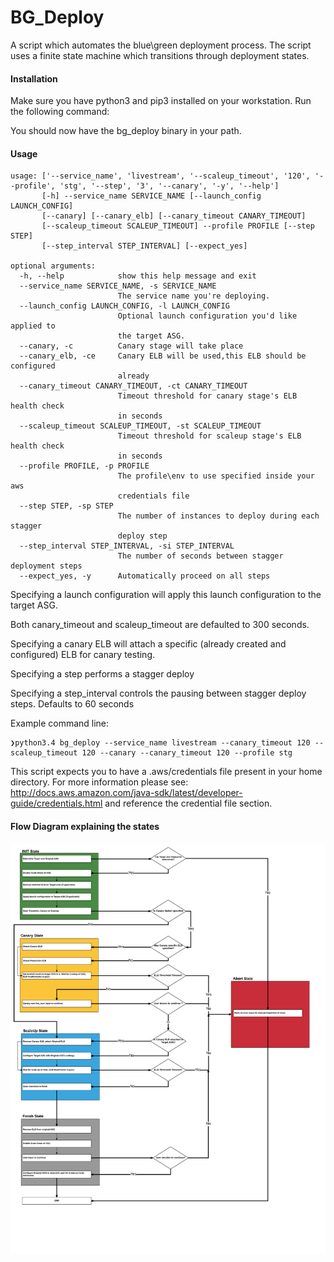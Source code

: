 # BG_Deploy

A script which automates the blue\green deployment process. The script uses a finite state machine which transitions through deployment states.

#### Installation
Make sure you have python3 and pip3 installed on your workstation.
Run the following command:

You should now have the bg_deploy binary in your path.

#### Usage
```
usage: ['--service_name', 'livestream', '--scaleup_timeout', '120', '--profile', 'stg', '--step', '3', '--canary', '-y', '--help']
       [-h] --service_name SERVICE_NAME [--launch_config LAUNCH_CONFIG]
       [--canary] [--canary_elb] [--canary_timeout CANARY_TIMEOUT]
       [--scaleup_timeout SCALEUP_TIMEOUT] --profile PROFILE [--step STEP]
       [--step_interval STEP_INTERVAL] [--expect_yes]

optional arguments:
  -h, --help            show this help message and exit
  --service_name SERVICE_NAME, -s SERVICE_NAME
                        The service name you're deploying.
  --launch_config LAUNCH_CONFIG, -l LAUNCH_CONFIG
                        Optional launch configuration you'd like applied to
                        the target ASG.
  --canary, -c          Canary stage will take place
  --canary_elb, -ce     Canary ELB will be used,this ELB should be configured
                        already
  --canary_timeout CANARY_TIMEOUT, -ct CANARY_TIMEOUT
                        Timeout threshold for canary stage's ELB health check
                        in seconds
  --scaleup_timeout SCALEUP_TIMEOUT, -st SCALEUP_TIMEOUT
                        Timeout threshold for scaleup stage's ELB health check
                        in seconds
  --profile PROFILE, -p PROFILE
                        The profile\env to use specified inside your aws
                        credentials file
  --step STEP, -sp STEP
                        The number of instances to deploy during each stagger
                        deploy step
  --step_interval STEP_INTERVAL, -si STEP_INTERVAL
                        The number of seconds between stagger deployment steps
  --expect_yes, -y      Automatically proceed on all steps
```

Specifying a launch configuration will apply this launch configuration to the target ASG.

Both canary_timeout and scaleup_timeout are defaulted to 300 seconds.

Specifying a canary ELB will attach a specific (already created and configured) ELB for canary testing.

Specifying a step performs a stagger deploy

Specifying a step_interval controls the pausing between stagger deploy steps. Defaults to 60 seconds





Example command line:

```
❯python3.4 bg_deploy --service_name livestream --canary_timeout 120 --scaleup_timeout 120 --canary --canary_timeout 120 --profile stg   
```

This script expects you to have a .aws/credentials file present in your home directory. For more information please see: http://docs.aws.amazon.com/java-sdk/latest/developer-guide/credentials.html and reference the credential file section. 

#### Flow Diagram explaining the states

![](docs/BG_deploy.png?raw=true "BG Deploy Flow Diagram")
